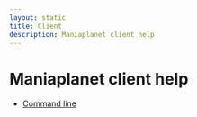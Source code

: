 ```yaml
---
layout: static
title: Client
description: Maniaplanet client help
---
```


# Maniaplanet client help

* [Command line](command-line.html)
